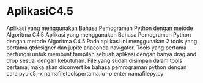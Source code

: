 # AplikasiC4.5
Aplikasi yang menggunakan Bahasa Pemograman Python dengan metode Algoritma C4.5
Aplikasi yang menggunakan Bahasa Pemograman Python dengan metode Algoritma C4.5 Pada aplikasi ini menggunakan 2 tools yang pertama qtdesigner dan jupite anaconda navigator. Tools yang pertama berfungsi untuk membuat tampilan sebuah aplikasi dengan hanya drag and drop sesuai dengan kebutuhan. File yang sudah disimpan dalam tools pertama, maka akan diconvert ke bahasa pemrograman python dengan cara pyuic5 -x namafiletoolspertama.iu -o enter namafilepy.py
